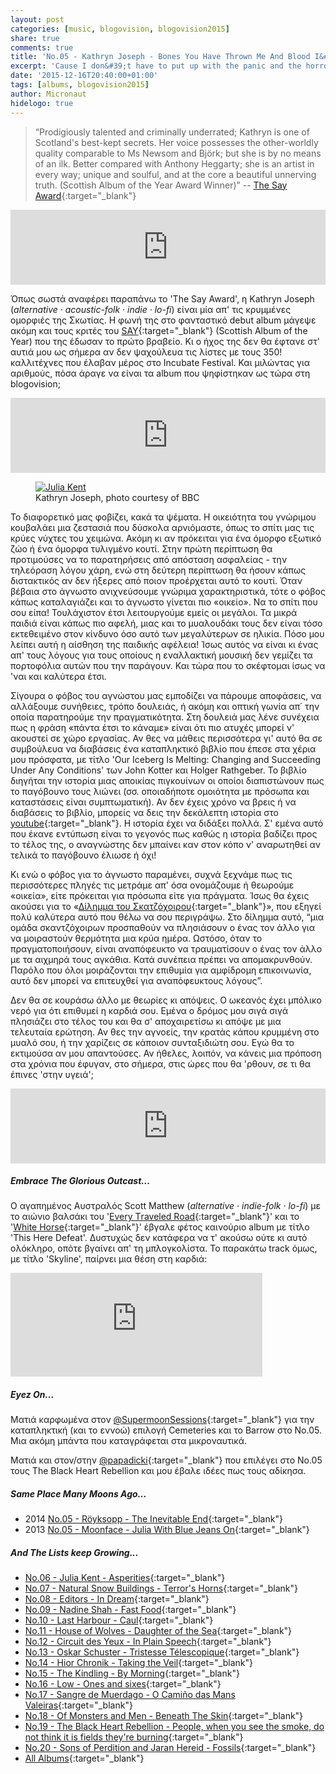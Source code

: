 ```yaml
---
layout: post
categories: [music, blogovision, blogovision2015]
share: true
comments: true
title: 'No.05 - Kathryn Joseph - Bones You Have Thrown Me And Blood I&#39;ve Spilled'
excerpt: 'Cause I don&#39;t have to put up with the panic and the horror and your majestic cruelty'
date: '2015-12-16T20:40:00+01:00'
tags: [albums, blogovision2015]
author: Micronaut
hidelogo: true
---
```

>&ldquo;Prodigiously talented and criminally underrated; Kathryn is one of Scotland's best-kept secrets. Her voice possesses the other-worldly quality comparable to Ms Newsom and Björk; but she is by no means of an ilk. Better compared with Anthony Heggarty; she is an artist in every way; unique and soulful, and at the core a beautiful unnerving truth. (Scottish Album of the Year Award Winner)&rdquo; -- [The Say Award](http://www.sayaward.com/the-albums/kathryn-joseph-bones-you-have-thrown-me-and-blood-ive-spilled/){:target="_blank"}

<iframe style="border: 0; width: 100%; height: 120px;" src="https://bandcamp.com/EmbeddedPlayer/album=1334851473/size=large/bgcol=ffffff/linkcol=0687f5/tracklist=false/artwork=small/track=2054708669/transparent=true/" seamless><a href="http://kathrynjoseph.bandcamp.com/album/bones-you-have-thrown-me-and-blood-ive-spilled">bones you have thrown me and blood i&#39;ve spilled by kathryn joseph</a></iframe>

Όπως σωστά αναφέρει παραπάνω το 'The Say Award', η Kathryn Joseph (*alternative · acoustic-folk · indie · lo-fi*) είναι μία απ' τις κρυμμένες ομορφιές της Σκωτίας. Η φωνή της στο φανταστικό debut album μάγεψε ακόμη και τους κριτές του [SAY](http://www.sayaward.com/){:target="_blank"} (Scottish Album of the Year) που της έδωσαν το πρώτο βραβείο. Κι ο ήχος της δεν θα έφτανε στ' αυτιά μου ως σήμερα αν δεν ψαχούλευα τις λίστες με τους 350! καλλιτέχνες που έλαβαν μέρος στο Incubate Festival. Και μιλώντας για αριθμούς, πόσα άραγε να είναι τα album που ψηφίστηκαν ως τώρα στη blogovision;

<iframe style="border: 0; width: 100%; height: 120px;" src="https://bandcamp.com/EmbeddedPlayer/album=1334851473/size=large/bgcol=ffffff/linkcol=0687f5/tracklist=false/artwork=small/track=2040401050/transparent=true/" seamless><a href="http://kathrynjoseph.bandcamp.com/album/bones-you-have-thrown-me-and-blood-ive-spilled">bones you have thrown me and blood i&#39;ve spilled by kathryn joseph</a></iframe>

<figure class="center">
	<a href="http://ichef.bbci.co.uk/images/ic/976x549/p02l6hmh.jpg"><img src="http://ichef.bbci.co.uk/images/ic/976x549/p02l6hmh.jpg" alt="Julia Kent" /></a>
	<figcaption>Kathryn Joseph, photo courtesy of BBC</figcaption>
</figure>

Το διαφορετικό μας φοβίζει, κακά τα ψέματα. Η οικειότητα του γνώριμου κουβαλάει μια ζεστασιά που δύσκολα αρνιόμαστε, όπως το σπίτι μας τις κρύες νύχτες του χειμώνα. Ακόμη κι αν πρόκειται για ένα όμορφο εξωτικό ζώο ή ένα όμορφα τυλιγμένο κουτί. Στην πρώτη περίπτωση θα προτιμούσες να το παρατηρήσεις από απόσταση ασφαλείας - την τηλεόραση λόγου χάρη, ενώ στη δεύτερη περίπτωση θα ήσουν κάπως διστακτικός αν δεν ήξερες από ποιον προέρχεται αυτό το κουτί. Όταν βέβαια στο άγνωστο ανιχνεύσουμε γνώριμα χαρακτηριστικά, τότε ο φόβος κάπως καταλαγιάζει και το άγνωστο γίνεται πιο «οικείο». Να το σπίτι που σου είπα! Τουλάχιστον έτσι λειτουργούμε εμείς οι μεγάλοι. Τα μικρά παιδιά είναι κάπως πιο αφελή, μιας και το μυαλουδάκι τους δεν είναι τόσο εκτεθειμένο στον κίνδυνο όσο αυτό των μεγαλύτερων σε ηλικία.  Πόσο μου λείπει αυτή η αίσθηση της παιδικής αφέλεια!  Ίσως αυτός να είναι κι ένας απ' τους λόγους για τους οποίους η εναλλακτική μουσική δεν γεμίζει τα πορτοφόλια αυτών που την παράγουν.  Και τώρα που το σκέφτομαι ίσως να 'ναι και καλύτερα έτσι. 

Σίγουρα ο φόβος του αγνώστου μας εμποδίζει να πάρουμε αποφάσεις, να αλλάξουμε συνήθειες, τρόπο δουλειάς, ή ακόμη και οπτική γωνία απ΄ την οποία παρατηρούμε την πραγματικότητα. Στη δουλειά μας λένε συνέχεια πως η  φράση «πάντα έτσι το κάναμε» είναι ότι πιο ατυχές μπορεί ν' ακουστεί σε χώρο εργασίας. Αν θες να μάθεις περισσότερα γι' αυτό θα σε συμβούλευα να διαβάσεις ένα καταπληκτικό βιβλίο που έπεσε στα χέρια μου πρόσφατα, με τίτλο 'Our Iceberg Is Melting: Changing and Succeeding Under Any Conditions' των John Kotter και  Holger Rathgeber. Το βιβλίο διηγήται την ιστορία μιας αποικίας πιγκουίνων οι οποίοι διαπιστώνουν πως το παγόβουνο τους λιώνει (σσ. οποιαδήποτε ομοιότητα με πρόσωπα και καταστάσεις είναι συμπτωματική). Αν δεν έχεις χρόνο να βρεις ή να διαβάσεις το βιβλίο, μπορείς να δεις την δεκάλεπτη ιστορία στο [youtube](https://www.youtube.com/watch?v=_sunwvPrjjU){:target="_blank"}. Η ιστορία έχει να διδάξει πολλά. Σ' εμένα αυτό που έκανε εντύπωση είναι το γεγονός πως καθώς η ιστορία βαδίζει προς το τέλος της, ο αναγνώστης δεν μπαίνει καν στον κόπο ν' αναρωτηθεί αν τελικά το παγόβουνο έλιωσε ή όχι! 

Κι ενώ ο φόβος για το άγνωστο παραμένει, συχνά ξεχνάμε πως τις περισσότερες πληγές τις μετράμε απ' όσα ονομάζουμε ή θεωρούμε «οικεία», είτε πρόκειται για πρόσωπα είτε για πράγματα. Ίσως θα έχεις ακούσει για το «[Δίλημμα του Σκατζόχοιρου](https://el.wikipedia.org/wiki/%CE%94%CE%AF%CE%BB%CE%B7%CE%BC%CE%BC%CE%B1_%CF%84%CE%BF%CF%85_%CE%A3%CE%BA%CE%B1%CF%84%CE%B6%CF%8C%CF%87%CE%BF%CE%B9%CF%81%CE%BF%CF%85){:target="_blank"}», που εξηγεί πολύ καλύτερα αυτό που θέλω να σου περιγράψω. Στο δίλημμα αυτό, &ldquo;μια ομάδα σκαντζόχοιρων προσπαθούν να πλησιάσουν ο ένας τον άλλο για να μοιραστούν θερμότητα μια κρύα ημέρα. Ωστόσο, όταν το πραγματοποιήσουν, είναι αναπόφευκτο να τραυματίσουν ο ένας τον άλλο με τα αιχμηρά τους αγκάθια. Κατά συνέπεια πρέπει να απομακρυνθούν. Παρόλο που όλοι μοιράζονται την επιθυμία για αμφίδρομη επικοινωνία, αυτό δεν μπορεί να επιτευχθεί για αναπόφευκτους λόγους&rdquo;.

Δεν θα σε κουράσω άλλο με θεωρίες κι απόψεις. Ο ωκεανός έχει μπόλικο νερό για ότι επιθυμεί η καρδιά σου. Εμένα ο δρόμος μου σιγά σιγά πλησιάζει στο τέλος του και θα σ' αποχαιρετίσω κι απόψε με μια τελευταία ερώτηση. Αν θες την αγνοείς, την κρατάς κάπου κρυμμένη στο μυαλό σου, ή την χαρίζεις σε κάποιον συνταξιδιώτη σου. Εγώ θα το εκτιμούσα αν μου απαντούσες. Αν ήθελες, λοιπόν, να κάνεις μια πρόποση στα χρόνια που έφυγαν, στο σήμερα, στις ώρες που θα 'ρθουν, σε τι θα έπινες 'στην υγειά';
 
<iframe style="border: 0; width: 100%; height: 120px;" src="https://bandcamp.com/EmbeddedPlayer/album=1334851473/size=large/bgcol=ffffff/linkcol=0687f5/tracklist=false/artwork=small/track=775763118/transparent=true/" seamless><a href="http://kathrynjoseph.bandcamp.com/album/bones-you-have-thrown-me-and-blood-ive-spilled">bones you have thrown me and blood i&#39;ve spilled by kathryn joseph</a></iframe>

<div class="text-divider"></div>

##### Embrace The Glorious Outcast...

Ο αγαπημένος Αυστραλός Scott Matthew (*alternative · indie-folk · lo-fi*) με το αιώνιο βαλσάκι του '[Every Τraveled Road](https://www.youtube.com/watch?v=qZeiXa46ix0){:target="_blank"}' και το '[White Horse](https://www.youtube.com/watch?v=lAbF2lE9Dnc){:target="_blank"}' έβγαλε φέτος καινούριο album με τίτλο 'This Here Defeat'. Δυστυχώς δεν κατάφερα να τ' ακούσω ούτε κι αυτό ολόκληρο, οπότε βγαίνει απ' τη μπλογκολίστα. Το παρακάτω track όμως, με τίτλο 'Skyline', παίρνει μια θέση στη καρδιά:

<iframe class="invisible center" width="80%" height="166" scrolling="no" frameborder="no" src="https://w.soundcloud.com/player/?url=https%3A//api.soundcloud.com/tracks/195670035&amp;color=ff5500&amp;auto_play=false&amp;hide_related=false&amp;show_comments=true&amp;show_user=true&amp;show_reposts=false">&nbsp;</iframe>

<div class="text-divider"></div>

##### <i class="fa fa-hand-o-right"></i> Eyez Οn...

Ματιά καρφωμένα στον [@SupermoonSessions](http://supermoonsessions.tumblr.com/){:target="_blank"} για την καταπληκτική (και το εννοώ) επιλογή Cemeteries  και το Barrow στο Νο.05. Μια ακόμη μπάντα που καταγράφεται στα μικροναυτικά.

Ματιά και στον/στην [@papadicki](http://personalmusictrivia.blogspot.nl/2015/12/no5-black-heart-rebellion-people-when.html){:target="_blank"} που επιλέγει στο Νο.05 τους The Black Heart Rebellion και μου έβαλε ιδέες πως τους αδίκησα.

##### <i class="fa fa-hand-o-right"></i> Same Place Many Moons Ago...

* 2014 [No.05 - Röyksopp - The Inevitable End](/music/blogovision/blogovision2014/blogovision2014-no05/){:target="_blank"}
* 2013 [No.05 - Moonface - Julia With Blue Jeans On](/music/blogovision/blogovision2013/blogovision2013-no05/){:target="_blank"}

##### <i class="fa fa-hand-o-right"></i> And The Lists keep Growing...

* [No.06 - Julia Kent - Asperities](/music/blogovision/blogovision2015/blogovision2015-no06/){:target="_blank"}
* [No.07 - Natural Snow Buildings - Terror's Horns](/music/blogovision/blogovision2015/blogovision2015-no07/){:target="_blank"}
* [No.08 - Editors - In Dream](/music/blogovision/blogovision2015/blogovision2015-no08/){:target="_blank"}
* [No.09 - Nadine Shah - Fast Food](/music/blogovision/blogovision2015/blogovision2015-no09/){:target="_blank"}
* [No.10 - Last Harbour - Caul](/music/blogovision/blogovision2015/blogovision2015-no10/){:target="_blank"}
* [No.11 - House of Wolves - Daughter of the Sea](/music/blogovision/blogovision2015/blogovision2015-no11/){:target="_blank"}
* [No.12 - Circuit des Yeux - In Plain Speech](/music/blogovision/blogovision2015/blogovision2015-no12/){:target="_blank"}
* [No.13 - Oskar Schuster - Tristesse Télescopique](/music/blogovision/blogovision2015/blogovision2015-no13/){:target="_blank"}
* [No.14 - Hior Chronik - Taking the Veil](/music/blogovision/blogovision2015/blogovision2015-no14/){:target="_blank"}
* [No.15 - The Kindling - By Morning](/music/blogovision/blogovision2015/blogovision2015-no15/){:target="_blank"}
* [No.16 - Low - Ones and sixes](/music/blogovision/blogovision2015/blogovision2015-no16/){:target="_blank"}
* [No.17 - Sangre de Muerdago - O Camiño das Mans Valeiras](/music/blogovision/blogovision2015/blogovision2015-no17/){:target="_blank"}
* [No.18 - Of Monsters and Men - Beneath The Skin](/music/blogovision/blogovision2015/blogovision2015-no18/){:target="_blank"}
* [No.19 - The Black Heart Rebellion - People, when you see the smoke, do not think it is fields they're burning](/music/blogovision/blogovision2015/blogovision2015-no19/){:target="_blank"}
* [No.20 - Sons of Perdition and Jaran Hereid - Fossils](/music/blogovision/blogovision2015/blogovision2015-no20/){:target="_blank"}
* [All Albums](/music/new-albums-2015/){:target="_blank"}